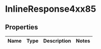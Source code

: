 # InlineResponse4xx85

## Properties
Name | Type | Description | Notes
------------ | ------------- | ------------- | -------------
